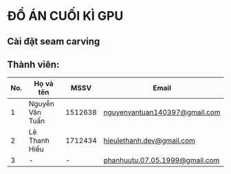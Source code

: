 # ĐỒ ÁN CUỐI KÌ GPU

## Cài đặt seam carving

## Thành viên:
| No.  | Họ và tên | MSSV | Email |
| ------------- | ------------- | ------------- | ------------- |
| 1  | Nguyễn Văn Tuấn | 1512638 | nguyenvantuan140397@gmail.com|
| 2  | Lê Thanh Hiếu | 1712434 | hieulethanh.dev@gmail.com| 
| 3  | -  | - | phanhuutu.07.05.1999@gmail.com |
